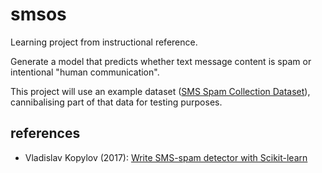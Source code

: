 # smsos

Learning project from instructional reference.

Generate a model that predicts whether text message content is spam or intentional "human communication".

This project will use an example dataset ([SMS Spam Collection Dataset](https://www.kaggle.com/uciml/sms-spam-collection-dataset)), cannibalising part of that data for testing purposes.

## references

* Vladislav Kopylov (2017): [Write SMS-spam detector with Scikit-learn](https://medium.com/@kopilov.vlad/detect-sms-spam-in-kaggle-with-scikit-learn-5f6afa7a3ca2)
